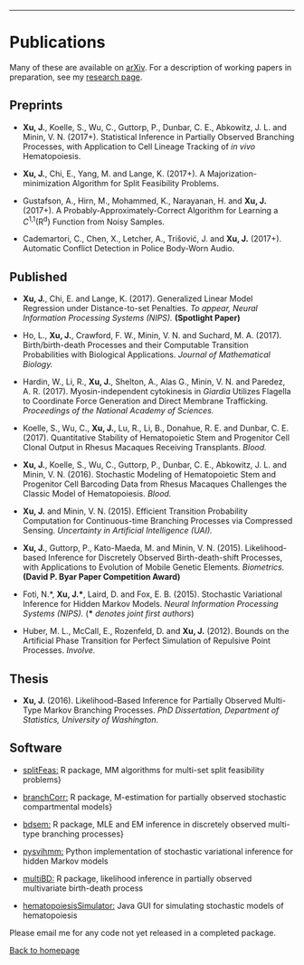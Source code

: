 ---
# [](#header-1)Publications

Many of these are available on [arXiv](https://arxiv.org/find/all/1/all:+EXACT+jason_xu/0/1/0/all/0/1).
For a description of working papers in preparation, see my [research page](https://jasonxu90.github.io/research.html). 


Preprints
-------

* __Xu, J.__, Koelle, S., Wu, C., Guttorp, P., Dunbar, C. E., Abkowitz, J. L. and Minin, V. N.  (2017+). Statistical Inference in Partially Observed Branching Processes, with Application to Cell Lineage Tracking of _in vivo_ Hematopoiesis.

* __Xu, J.__, Chi, E., Yang, M. and Lange, K. (2017+). A Majorization-minimization Algorithm for Split Feasibility Problems.

* Gustafson, A., Hirn, M., Mohammed, K., Narayanan, H. and __Xu, J.__ (2017+). A Probably-Approximately-Correct Algorithm for Learning a _C_<sup>1,1</sup>(R<sup>d</sup>) Function from Noisy Samples.

* Cademartori, C., Chen, X., Letcher, A., Trišović, J. and __Xu, J.__ (2017+). Automatic Conflict Detection in Police Body-Worn Audio.


Published
-------
*  __Xu, J.__, Chi, E. and Lange, K. (2017). Generalized Linear Model Regression under Distance-to-set Penalties. _To appear, Neural Information Processing Systems (NIPS)._  **(Spotlight Paper)**

* Ho, L., __Xu, J.__, Crawford, F. W., Minin, V. N. and Suchard, M. A. (2017).  Birth/birth-death Processes and their Computable Transition Probabilities with Biological Applications. _Journal of Mathematical Biology._  

* Hardin, W., Li, R., __Xu, J.__, Shelton, A., Alas G., Minin, V. N. and Paredez, A. R. (2017).
Myosin-independent cytokinesis in _Giardia_ Utilizes Flagella to Coordinate Force Generation and Direct Membrane Trafficking. _Proceedings of the National Academy of Sciences._

* Koelle, S., Wu, C., __Xu, J.__,  Lu, R., Li, B., Donahue, R. E. and Dunbar, C. E. (2017). Quantitative Stability of Hematopoietic Stem and Progenitor Cell Clonal Output in Rhesus Macaques Receiving Transplants. _Blood._

* __Xu, J.__, Koelle, S., Wu, C., Guttorp, P., Dunbar, C. E., Abkowitz, J. L. and Minin, V. N. (2016). Stochastic Modeling of Hematopoietic Stem and Progenitor Cell Barcoding Data from Rhesus Macaques Challenges the Classic Model of Hematopoiesis. _Blood._

* __Xu, J.__ and  Minin, V. N. (2015). Efficient Transition Probability Computation for Continuous-time Branching Processes via Compressed Sensing. _Uncertainty in Artificial Intelligence (UAI)._

* __Xu, J.__, Guttorp, P.,  Kato-Maeda, M. and Minin, V. N. (2015). Likelihood-based Inference for Discretely Observed Birth-death-shift Processes, with Applications to Evolution of Mobile Genetic Elements. _Biometrics._ **(David P. Byar Paper Competition Award)**

* Foti, N.\*, __Xu, J.\*__, Laird, D. and Fox, E. B. (2015). Stochastic Variational Inference for Hidden Markov Models. _Neural Information Processing Systems (NIPS)._ (__\*__ _denotes joint first authors_)

* Huber, M. L.,  McCall, E., Rozenfeld, D. and __Xu, J.__ (2012). Bounds on the Artificial Phase Transition for Perfect Simulation of Repulsive Point Processes. _Involve._

Thesis
-------
* __Xu, J.__ (2016). Likelihood-Based Inference for Partially Observed Multi-Type Markov Branching Processes. _PhD Dissertation, Department of Statistics, University of Washington_. 



Software
-------
* [splitFeas:](https://github.com/jasonxu90/splitFeas) R package, MM algorithms for multi-set split feasibility problems} 

* [branchCorr:](https://github.com/jasonxu90/branchCorr) R package, M-estimation for partially observed stochastic compartmental models} 

* [bdsem:](https://github.com/jasonxu90/bdsem) R package, MLE and EM inference in discretely observed multi-type branching processes} 

* [pysvihmm:](https://github.com/dillonalaird/pysvihmm) Python implementation of stochastic variational inference for hidden Markov models 

* [multiBD:](https://cran.rstudio.com/web/packages/MultiBD/index.html) R package, likelihood inference in partially observed multivariate birth-death process 

* [hematopoiesisSimulator:](https://els.comotion.uw.edu/express_license_technologies/hematopoiesissimulator) Java GUI for simulating stochastic models of hematopoiesis

Please email me for any code not yet released in a completed package.


[Back to homepage](./)

